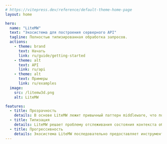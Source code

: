 ```yaml
---
# https://vitepress.dev/reference/default-theme-home-page
layout: home

hero:
  name: "LiteMW"
  text: "Экосистема для построения серверного API"
  tagline: Полностью типизированная обработка запросов.
  actions:
    - theme: brand
      text: Начать
      link: ru/guide/getting-started
    - theme: alt
      text: API
      link: ru/api
    - theme: alt
      text: Примеры
      link: ru/examples
  image:
    src: /litemw3d.png
    alt: LiteMW    

features:
  - title: Прозрачность
    details: В основе LiteMW лежит привычный паттерн middleware, что позволяет с лёгкостью отслеживать порядок обработки запросов
  - title: Типизация
    details: LiteMW решает проблему отслеживания состояния контекста обработчиков с помощью статической типизации
  - title: Прогрессивность
    details: Экосистема LiteMW последовательно предоставляет инструменты разного уровня от маршрутизатора до Swagger 
---
```


